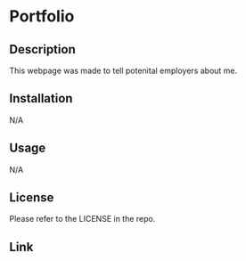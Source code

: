 # Portfolio

## Description

This webpage was made to tell potenital employers about me.

## Installation

N/A

## Usage

N/A

## License

Please refer to the LICENSE in the repo.

## Link

